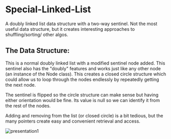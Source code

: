 # Special-Linked-List
A doubly linked list data structure with a two-way sentinel. Not the most useful data structure, but it creates interesting approaches to shuffling/sorting/ other algos.

## The Data Structure:
This is a normal doubly linked list with a modified sentinel node added. This sentinel also has the "doubly" features and works just like any other node (an instance of the Node class). This creates a closed circle structure which could allow us to loop through the nodes endlessly by repeatedly getting the next node.

The sentinel is flipped so the circle structure can make sense but having either orientation would be fine. Its value is null so we can identify it from the rest of the nodes.

Adding and removing from the list (or closed circle) is a bit tedious, but the many pointers create easy and convenient retrieval and access.

![presentation1](https://user-images.githubusercontent.com/30037359/50381341-64095780-068d-11e9-9efa-080e683a2f15.png)

